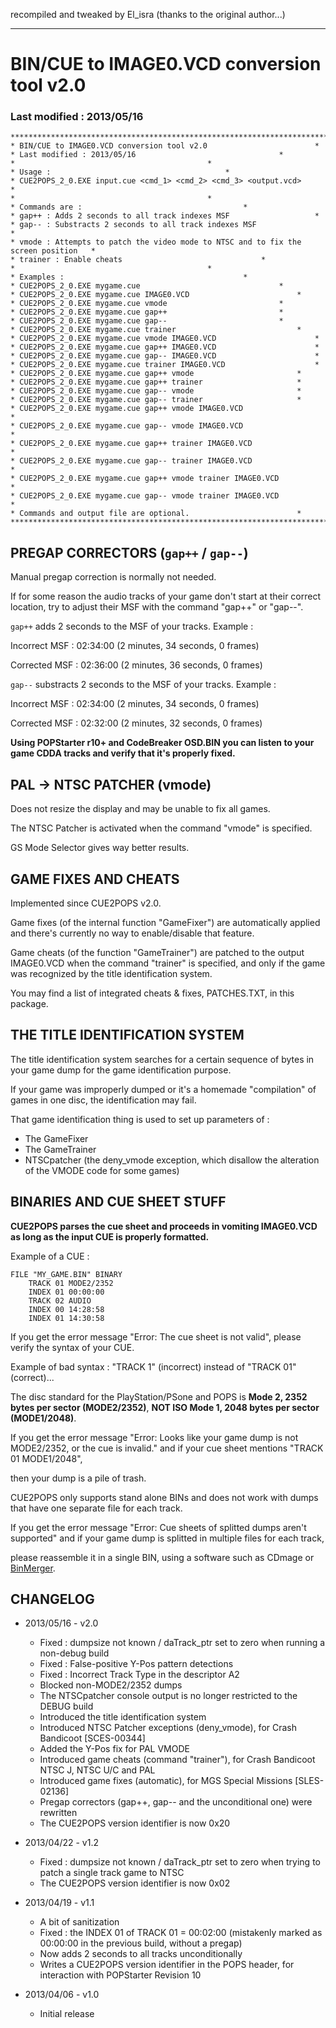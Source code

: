 recompiled and tweaked by El_isra (thanks to the original author...)

**********************************************

# BIN/CUE to IMAGE0.VCD conversion tool v2.0
### Last modified : 2013/05/16                 

```
*****************************************************************************************
* BIN/CUE to IMAGE0.VCD conversion tool v2.0						*
* Last modified : 2013/05/16								*
*											*
* Usage :										*
* CUE2POPS_2_0.EXE input.cue <cmd_1> <cmd_2> <cmd_3> <output.vcd>			*
*											*
* Commands are :									*
* gap++ : Adds 2 seconds to all track indexes MSF					*
* gap-- : Substracts 2 seconds to all track indexes MSF					*
* vmode : Attempts to patch the video mode to NTSC and to fix the screen position	*
* trainer : Enable cheats								*
*											*
* Examples :										*
* CUE2POPS_2_0.EXE mygame.cue								*
* CUE2POPS_2_0.EXE mygame.cue IMAGE0.VCD						*
* CUE2POPS_2_0.EXE mygame.cue vmode							*
* CUE2POPS_2_0.EXE mygame.cue gap++							*
* CUE2POPS_2_0.EXE mygame.cue gap--							*
* CUE2POPS_2_0.EXE mygame.cue trainer							*
* CUE2POPS_2_0.EXE mygame.cue vmode IMAGE0.VCD						*
* CUE2POPS_2_0.EXE mygame.cue gap++ IMAGE0.VCD						*
* CUE2POPS_2_0.EXE mygame.cue gap-- IMAGE0.VCD						*
* CUE2POPS_2_0.EXE mygame.cue trainer IMAGE0.VCD					*
* CUE2POPS_2_0.EXE mygame.cue gap++ vmode						*
* CUE2POPS_2_0.EXE mygame.cue gap++ trainer						*
* CUE2POPS_2_0.EXE mygame.cue gap-- vmode						*
* CUE2POPS_2_0.EXE mygame.cue gap-- trainer						*
* CUE2POPS_2_0.EXE mygame.cue gap++ vmode IMAGE0.VCD					*
* CUE2POPS_2_0.EXE mygame.cue gap-- vmode IMAGE0.VCD					*
* CUE2POPS_2_0.EXE mygame.cue gap++ trainer IMAGE0.VCD					*
* CUE2POPS_2_0.EXE mygame.cue gap-- trainer IMAGE0.VCD					*
* CUE2POPS_2_0.EXE mygame.cue gap++ vmode trainer IMAGE0.VCD				*
* CUE2POPS_2_0.EXE mygame.cue gap-- vmode trainer IMAGE0.VCD				*
* Commands and output file are optional.						*
*****************************************************************************************
```


## PREGAP CORRECTORS (`gap++` / `gap--`)


Manual pregap correction is normally not needed.

If for some reason the audio tracks of your game don't start at their correct location, try to adjust their MSF with the command "gap++" or "gap--".

`gap++` adds 2 seconds to the MSF of your tracks. Example :

Incorrect MSF : 02:34:00 (2 minutes, 34 seconds, 0 frames)

Corrected MSF : 02:36:00 (2 minutes, 36 seconds, 0 frames)

`gap--` substracts 2 seconds to the MSF of your tracks. Example :

Incorrect MSF : 02:34:00 (2 minutes, 34 seconds, 0 frames)

Corrected MSF : 02:32:00 (2 minutes, 32 seconds, 0 frames)


__Using POPStarter r10+ and CodeBreaker OSD.BIN you can listen to your game CDDA tracks and verify that it's properly fixed.__


## PAL -> NTSC PATCHER (vmode)

Does not resize the display and may be unable to fix all games.

The NTSC Patcher is activated when the command "vmode" is specified.

GS Mode Selector gives way better results.


## GAME FIXES AND CHEATS

Implemented since CUE2POPS v2.0.

Game fixes (of the internal function "GameFixer") are automatically applied and there's currently no way to enable/disable that feature.

Game cheats (of the function "GameTrainer") are patched to the output IMAGE0.VCD when the command "trainer" is specified, and only if the game was recognized by the title identification system.

You may find a list of integrated cheats & fixes, PATCHES.TXT, in this package.
 
## THE TITLE IDENTIFICATION SYSTEM

The title identification system searches for a certain sequence of bytes in your game dump for the game identification purpose.

If your game was improperly dumped or it's a homemade "compilation" of games in one disc, the identification may fail.

That game identification thing is used to set up parameters of :
- The GameFixer
- The GameTrainer
- NTSCpatcher (the deny_vmode exception, which disallow the alteration of the VMODE code for some games)

## BINARIES AND CUE SHEET STUFF

__CUE2POPS parses the cue sheet and proceeds in vomiting IMAGE0.VCD as long as the input CUE is properly formatted.__

Example of a CUE :
```cue
FILE "MY_GAME.BIN" BINARY
	TRACK 01 MODE2/2352
	INDEX 01 00:00:00
	TRACK 02 AUDIO
	INDEX 00 14:28:58
	INDEX 01 14:30:58
```

If you get the error message "Error: The cue sheet is not valid", please verify the syntax of your CUE.

Example of bad syntax : "TRACK 1" (incorrect) instead of "TRACK 01" (correct)...

The disc standard for the PlayStation/PSone and POPS is __Mode 2, 2352 bytes per sector (MODE2/2352)__, __NOT ISO Mode 1, 2048 bytes per sector (MODE1/2048)__.

If you get the error message "Error: Looks like your game dump is not MODE2/2352, or the cue is invalid." and if your cue sheet mentions "TRACK 01 MODE1/2048",

then your dump is a pile of trash.


CUE2POPS only supports stand alone BINs and does not work with dumps that have one separate file for each track.

If you get the error message "Error: Cue sheets of splitted dumps aren't supported" and if your game dump is splitted in multiple files for each track,

please reassemble it in a single BIN, using a software such as CDmage or [BinMerger](https://github.com/israpps/BINMerger/releases).

## CHANGELOG

- 2013/05/16 - v2.0
  + Fixed : dumpsize not known / daTrack_ptr set to zero when running a non-debug build
  + Fixed : False-positive Y-Pos pattern detections
  + Fixed : Incorrect Track Type in the descriptor A2
  + Blocked non-MODE2/2352 dumps
  + The NTSCpatcher console output is no longer restricted to the DEBUG build
  + Introduced the title identification system
  + Introduced NTSC Patcher exceptions (deny_vmode), for Crash Bandicoot [SCES-00344]
  + Added the Y-Pos fix for PAL VMODE
  + Introduced game cheats (command "trainer"), for Crash Bandicoot NTSC J, NTSC U/C and PAL
  + Introduced game fixes (automatic), for MGS Special Missions [SLES-02136]
  + Pregap correctors (gap++, gap-- and the unconditional one) were rewritten
  + The CUE2POPS version identifier is now 0x20

- 2013/04/22 - v1.2
  + Fixed : dumpsize not known / daTrack_ptr set to zero when trying to patch a single track game to NTSC
  + The CUE2POPS version identifier is now 0x02

- 2013/04/19 - v1.1
  + A bit of sanitization
  + Fixed : the INDEX 01 of TRACK 01 = 00:02:00 (mistakenly marked as 00:00:00 in the previous build, without a pregap)
  + Now adds 2 seconds to all tracks unconditionally
  + Writes a CUE2POPS version identifier in the POPS header, for interaction with POPStarter Revision 10

- 2013/04/06 - v1.0
  + Initial release
